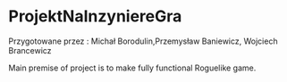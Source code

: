 # ProjektNaInzyniereGra
Przygotowane przez : Michał Borodulin,Przemysław Baniewicz, Wojciech Brancewicz

Main premise of project is to make fully functional Roguelike game.
